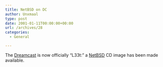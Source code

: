 ```yaml
---
title: NetBSD on DC
author: Unxmaal
type: post
date: 2001-01-11T00:00:00+00:00
url: /archives/28
categories:
  - General

---
```

The [Dreamcast][1] is now officially &#8220;L33t:&#8221; a [NetBSD][2] CD image has been made available.

 [1]: http://sega.com/
 [2]: http://www.netbsd.org/Ports/dreamcast/
